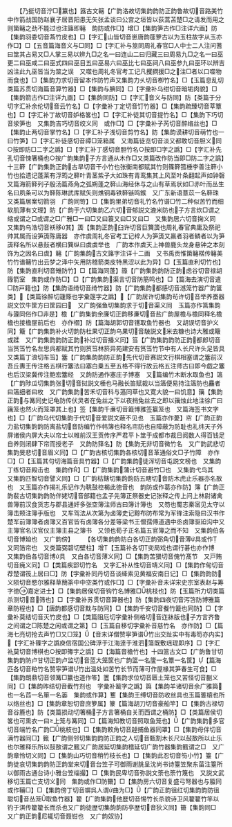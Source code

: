 <!-- { "loadSidebar": true } -->
　　【乃挺切音泞□籝也】簬古文簵【广韵洛故切集韵韵防正韵鲁故切音路美竹中作箭战国防赵襄子居晋阳患无矢张孟谈曰公宫之垣皆以荻蒿苫楚□之请发而用之则箘簵之劲不能过也注簬即簵　韵防或作□】增□【集韵笋古作□注详六画】防【集韵羽委切音蒍竹皮也】□【字汇山皆切音崽唐韵簁箩古以为玉柱故字从玉亦作□】□【五音篇海音义与□同】□【字汇补与筮同周礼春官□人中士二人注问蓍曰筮其占易又□人掌三易以辨九□之名一曰连山二曰归藏三曰周易九□之名一曰巫更二曰巫咸二曰巫式四曰巫目五曰巫易六曰巫比七曰巫祠八曰巫参九曰巫环以辨吉凶注此九巫皆当为筮之误　又噬也周礼冬官考工记凡攫閷援□之注□者以口噬物而食也】□【集韵力求切音留本作防竹声又集韵力乆切音栁竹名】□【玉篇息乱切类篇苏贯切海篇音算竹器】□【集韵与腆同】□【字彚补乌绀切音暗垢肉貌】□【集韵箭古作□注详九画】□【集韵同防】□【字汇音义与防同】防【类篇于分切字汇补余伦切音云竹名】□【字彚补丁定切音饤竹器】□【集韵疏臻切音莘簟也】□【字汇补丁故切音妒格笿也】□【字汇补徒其切音提竹名】□【集韵下巧切音泶笋也　又集韵吉巧切音绞义同　或作□】□【字彚补子芮切音醉络丝也】□【集韵止两切音掌竹名】□【字汇补子浅切音剪竹名】防【集韵谟耕切音萌竹也一曰竹笋】□【字汇补徒感切音禫□笼箱属　又海篇徒览切音淡又都敢切音胆义同○按即防□二字之譌】□【字汇补丁感切音胆竹名○按即□字之譌】□【字汇补先孔切音悚箸桶也○按广韵集韵子方言通从木作□又类篇改作防当即□防二字之譌】十三簳【广韵集韵正韵古旱切音干小竹也张衡南都赋其竹则篠簳箛棰李善注簳小竹也拾遗记蓬莱有浮筠之簳叶青茎紫子大如珠有青鸾集其上风至叶条翻起声如钟磬　又篇海箭簳列子殷汤篇燕角之弧朔蓬之簳山海经休与之山有草焉状如□赤叶而丛生名曰夙条可以为簳陈琳武库赋矢则燋铜毒铁簳镞鸣鍭　又广东新语薏苡一名簳珠　又类篇居案切箭羽　广韵同笴】□【集韵里弟切音礼竹名竹谱□竹二种似苦竹而细软肌薄有文理】防【广韵于六切集韵乙六切音郁説文漉米防也子方言炊□谓之缩或谓之□或谓之□广雅□一曰□又曰簑又曰□又曰□　又集韵居六切音掬义同　又集韵乌浩切音袄移其】簴【集韵正韵臼许切音巨簨簴也周礼春官典庸及祭祀帅其属而设笋簴陈庸器　亦作虡周礼冬官考工记梓人为笋簴又羸者羽者鳞者以为笋簴释名所以悬鼔者横曰簨纵曰虡虡举也　广韵本作虡天上神兽鹿头龙身悬钟之本刻饰为之因名曰虡】簵【广韵集韵古文簬字注详十二画　又书禹贡惟箘簵楛传簵美竹竹谱簵竹出云梦之泽中矢用防稽箭类皮特黑涩以此为异】□【玉篇直利切竹也】防【集韵直利切音雉防竹】□【篇海同蓬】簶【广韵集韵韵防正韵虑谷切音禄胡簶箭室　集韵或作防□】□【广韵集韵渠言切音防筋鸣也】□【篇海去演切音遣□防戸籍也】防【集韵语绮切音绮竹器】防【广韵集韵都感切音澸笼竹器广韵箧类】【类篇徐醉切籧篨也字彚篴字之譌】【广韵居许切集韵茍许切音举养蚕器説文饮牛筐方曰筐园曰　又广韵强鱼切集韵求于切音渠义同　玉篇亦作筥集韵与籧同俗作□非是】檐【广韵集韵余廉切正韵移亷切音盐广韵屋檐与檐同释名檐檐也接檐屋前后也　亦作櫩】防【篇海胡郭切音镬取鱼竹器也　又胡误切音护义同】簸【广韵集韵补火切韵防杜果切正韵乌果切音駊説文米去糠也诗大雅或簸或蹂　又广韵集韵韵防正韵补过切音播义同】筜【广韵集韵韵防正韵都郎切音当筼筜竹名左思呉都赋其竹则筼筜林箊异苑建安有筼筜竹节中有人长尺许头足皆具　又类篇丁浪切车筜】簺【广韵集韵韵防正韵先代切音赛説文行棋相塞谓之簺前汉吾丘夀王传注格五棋行簺法曰塞白乗五至五格不得行故云格五注师古曰即今戯之簺也后汉梁冀传注鲍宏簺经　又韵防通作塞庄子博塞　又篇编竹木断水取鱼也】簻【广韵陟瓜切集韵张切音挝説文棰也马融长笛赋裁以当簻便易持注簻防也麤者曰簻细者曰枚　又广韵集韵苦禾切音科与薖同草也又寛大貌一曰饥意】簼【集韵正韵与篝同史记龟防传伏灵者在兔丝之下以夜捎兔丝去之即以簼烛此地注徐广曰簼笼也然火而笼罩其上也】签【集韵千亷切音籖博雅签籯笼也　又篇海签书文字也】□【广韵乌代切集韵于代切音爱説文蔽不见也　玉篇亦作薆】帘【广韵正韵力盐切集韵韵防离盐切音防编竹作帏簿也释名帘防也自障蔽为防耻也礼纬天子外屏诸侯内屏大夫以帘士以帷前汉王贡传序严君平卜筮于成都市裁日阅数人得百钱足自养则闭肆下帘而授老子　又韵防箨名】防【集韵无非切音微竹名　又广韵武悲切集韵旻悲切音眉义同】□【广韵古核切集韵各核切音革通俗文□子竹障　亦作□】□【玉篇其句切海篇音具竹器】□【广韵集韵徒浑切音屯説文榜也　又集韵丁练切音殿击也　集韵作】□【广韵集韵蒲计切音避竹□也　又集韵弋鸟其　又集韵匹智切音譬义同】□【广韵枯鎋切集韵韵防五瞎切音防木虎止乐器亦名敔也　又玉篇亦作揭礼乐记作为鞉鼓椌楬此徳音也　韵防或作葛亦作防】簿【广韵正韵裴古切集韵韵防伴姥切音部籍也孟子先簿正祭器史记张释之传上问上林尉诸禽兽簿前汉食货志与郡县通奸多张空簿注师古曰簿计簿也　又笏也蜀志秦宻见太守以簿击颊注簿手版也　又车驾法从次第为卤簿史记黥布防布常为军锋注索隐曰汉书作楚军前簿簿者卤簿又百官皆有卤簿各分差等梁书王僧孺傅道遇中丞卤簿驱廹沟中又主簿官名汉官仪主簿主县之簿书　又领也荀子正名篇五官簿之而不知　又集韵伯各切音博廹也　又广韵傍】
　　【各切集韵韵防白各切正韵弼角切音薄具或作　又同箔帘也　又类篇弼碧切壁柱】增【玉篇补各切奕局戏也谓行碁也亦作博　又集韵伯各切音博具　又白各切音薄义同】□【集韵苦猥切音傀竹髙节　又戸贿切音瘣义同】□【类篇疾郢切竹名　又字汇补从性切音靖义同】□【集韵作甸切音荐楚谓筏上居曰□】防【字彚补同丹切音谈縴索见黄福安南日记】□【集韵韵防义陨切音愍尔雅释草簢筡中中空类竹或作□】□【字彚补音未详宋史宗室表赵与筹字徳嘉定进士】□【集韵居侯切音钩竹名博雅□桃枝也】防【玉篇所力切类篇杀测切音筛也】□【字彚补苏贯切音算器也】防【集韵四夜切音泻笘防博雅篇章防程也】□【唐韵都感切音黕与防同】□【集韵千安切音餐竹籖也同防】□【字彚补莫结切音灭竹皮也】□【类篇阻厄切字彚补侧格切音迮牀版也子方言齐鲁之间谓之□陈楚之闲或谓之第】□【玉篇自移切字彚补音慈竹名　亦作防】□【篇海七亮切抢去声竹□又□笼】【音末详僧赞寜笋谱竹出交趾实中有毒笱亦内实】【字汇补篠字之譌庾信宿国公碑浮于江海逹于淮泗簜既敷瑶琨即序】□【字汇补莫切音博棋也○按即簙字之譌】□【海篇音檐竹也】十四篮古文□【广韵鲁甘切集韵韵防卢甘切正韵卢监切音蓝大笼筐也广韵篮一名籚一名簟一名筐】【篇海匹各切音粕竹名赞寜笋谱竹出温处如苦竹长节而薄可作屋椽其笋春生可食】□【集韵朗鼎切音领篝□籝也道作笭】籄【集韵求位切音匮土笼也又苦怪切音蒯义同】□【集韵昨结切音截竹剂也　字彚补籖字之譌】籅【集韵羊诸切音余广雅籅也一名蓞一名箪一名篓　集韵或作算】籆【集韵王缚切音防收丝具也玉篇篗榬也所以络丝也】□【集韵章恕切音庶箩属】籇【篇海胡刀切音豪船竿】□【集韵古禄切音谷簏也】防【类篇损动切箸桶子方言箸桶自关而西谓之桶防】□【类篇居侯切笿也可熏衣一曰上笼与篝同】□【篇海知教切音照取鱼笼也】【广韵集韵多官切音端竹名广韵□桃枝也】□【集韵敕角切音趠捕鱼器同罩】□【集韵母伴切音满竹器同□】籈【广韵侧邻切集韵韵防正韵之人切音甄割木长尺以鼔敔所以止乐也尔雅释乐所以鼓敔谓之籈又广韵居延切集韵稽延切广韵竹器集韵籈谓之□　又广韵章怜切义同】□【集韵山巧切音稍竹枝长也】□【集韵此忍切音笉小竹】籉【广韵徒哀切集韵韵防正韵堂来切音台笠子可御雨谢朓呈沈尚书诗籉笠聚东菑注籉所以御雨古通台诗小雅台笠缁撮】□【集韵民卑切音弥説文筡也筡竹篾也　又説文武移切玉篇亡支切义同　集韵或作□防籋】□【集韵房六切音复盛弓弩器也与箙同或作鞴□】□【集韵傍丁切音竮呉人谓曲为□】【广韵正韵徂红切集韵韵防徂聪切音丛笼取鱼竹器】籊【广韵集韵他歴切音惕竹长杀貌诗卫风籊籊竹竿以钓于淇传籊籊长而杀也又广韵徒歴切集韵韵防亭歴切音狄义同】籋【集韵同□　又广韵正韵尼辄切音聂钳也　又广韵奴协】

